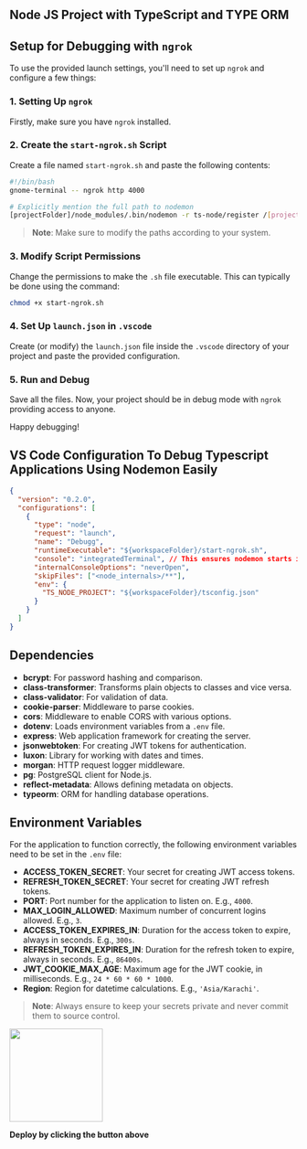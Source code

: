 ## Node JS Project with TypeScript and TYPE ORM

## Setup for Debugging with `ngrok`

To use the provided launch settings, you'll need to set up `ngrok` and configure a few things:

### 1. Setting Up `ngrok`

Firstly, make sure you have `ngrok` installed.

### 2. Create the `start-ngrok.sh` Script

Create a file named `start-ngrok.sh` and paste the following contents:

```bash
#!/bin/bash
gnome-terminal -- ngrok http 4000

# Explicitly mention the full path to nodemon
[projectFolder]/node_modules/.bin/nodemon -r ts-node/register /[projectFolder]/src/server.ts
```

> **Note**: Make sure to modify the paths according to your system.

### 3. Modify Script Permissions

Change the permissions to make the `.sh` file executable. This can typically be done using the command:

```bash
chmod +x start-ngrok.sh
```

### 4. Set Up `launch.json` in `.vscode`

Create (or modify) the `launch.json` file inside the `.vscode` directory of your project and paste the provided configuration.

### 5. Run and Debug

Save all the files. Now, your project should be in debug mode with `ngrok` providing access to anyone.

Happy debugging!

## VS Code Configuration To Debug Typescript Applications Using Nodemon Easily

```json
{
  "version": "0.2.0",
  "configurations": [
    {
      "type": "node",
      "request": "launch",
      "name": "Debugg",
      "runtimeExecutable": "${workspaceFolder}/start-ngrok.sh",
      "console": "integratedTerminal", // This ensures nodemon starts in the VS Code terminal
      "internalConsoleOptions": "neverOpen",
      "skipFiles": ["<node_internals>/**"],
      "env": {
        "TS_NODE_PROJECT": "${workspaceFolder}/tsconfig.json"
      }
    }
  ]
}
```

## Dependencies

- **bcrypt**: For password hashing and comparison.
- **class-transformer**: Transforms plain objects to classes and vice versa.
- **class-validator**: For validation of data.
- **cookie-parser**: Middleware to parse cookies.
- **cors**: Middleware to enable CORS with various options.
- **dotenv**: Loads environment variables from a `.env` file.
- **express**: Web application framework for creating the server.
- **jsonwebtoken**: For creating JWT tokens for authentication.
- **luxon**: Library for working with dates and times.
- **morgan**: HTTP request logger middleware.
- **pg**: PostgreSQL client for Node.js.
- **reflect-metadata**: Allows defining metadata on objects.
- **typeorm**: ORM for handling database operations.

## Environment Variables

For the application to function correctly, the following environment variables need to be set in the `.env` file:

- **ACCESS_TOKEN_SECRET**: Your secret for creating JWT access tokens.
- **REFRESH_TOKEN_SECRET**: Your secret for creating JWT refresh tokens.
- **PORT**: Port number for the application to listen on. E.g., `4000`.
- **MAX_LOGIN_ALLOWED**: Maximum number of concurrent logins allowed. E.g., `3`.
- **ACCESS_TOKEN_EXPIRES_IN**: Duration for the access token to expire, always in seconds. E.g., `300s`.
- **REFRESH_TOKEN_EXPIRES_IN**: Duration for the refresh token to expire, always in seconds. E.g., `86400s`.
- **JWT_COOKIE_MAX_AGE**: Maximum age for the JWT cookie, in milliseconds. E.g., `24 * 60 * 60 * 1000`.
- **Region**: Region for datetime calculations. E.g., `'Asia/Karachi'`.

> **Note**: Always ensure to keep your secrets private and never commit them to source control.

[<img src="https://cdn.gomix.com/2bdfb3f8-05ef-4035-a06e-2043962a3a13%2Fremix-button.svg" width="163px" />](https://glitch.com/edit/#!/import/github.com/mawaisdev/Backend)

**Deploy by clicking the button above**
